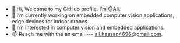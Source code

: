 - 👋 Hi, Welcome to my GitHub profile. I’m @Ali.
- 🌱 I’m currently working on embedded computer vision applications, edge devices for indoor drones.
- 👀 I’m interested in computer vision and embedded applications. 
- 📫 Reach me with the an email --- ali.hassan4696@gmail.com.

<!---
AliHassan7878/AliHassan7878 is a ✨ special ✨ repository because its `README.md` (this file) appears on your GitHub profile.
You can click the Preview link to take a look at your changes.
--->
